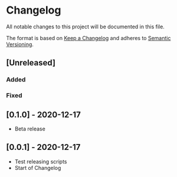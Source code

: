 # Changelog

All notable changes to this project will be documented in this file.

The format is based on [Keep a Changelog](http://keepachangelog.com/en/1.0.0/)
and adheres to [Semantic Versioning](http://semver.org/spec/v2.0.0.html).

## [Unreleased]

### Added
### Fixed
## [0.1.0] - 2020-12-17

- Beta release
## [0.0.1] - 2020-12-17

- Test releasing scripts
- Start of Changelog
